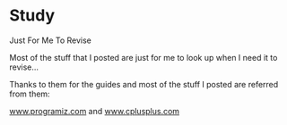 # Study
Just For Me To Revise

Most of the stuff that I posted are just for me to look up when I need it to revise...

Thanks to them for the guides and most of the stuff I posted are referred from them:

www.programiz.com and www.cplusplus.com 
